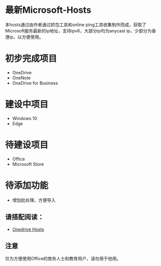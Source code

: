 # 最新Microsoft-Hosts

本hosts通过由作者通过抓包工具和online ping工具收集制作而成，获取了Microsoft服务最新的ip地址，支持ipv6，大部分ip均为anycast ip，少部分为香港ip，以方便使用。

# 初步完成项目

 - OneDrive
 - OneNote
 - OneDrive for Business
 
 
# 建设中项目

 - Windows 10
 - Edge

# 待建设项目

 - Office
 - Microsoft Store
  
# 待添加功能

 - 增加批处理，方便导入
 
## 请搭配阅读：

 - [Onedrive Hosts](https://www.zhangxuhu.com/archives/158.html)

## 注意

仅为方便使用Office的商务人士和教育用户，请勿用于他用。
